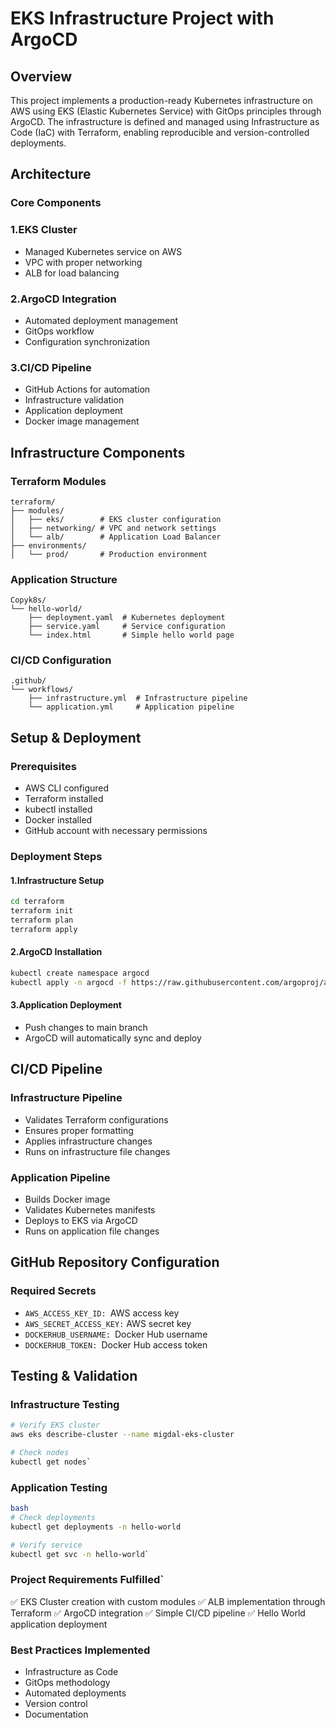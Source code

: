# EKS Infrastructure Project with ArgoCD
## Overview
This project implements a production-ready Kubernetes infrastructure on AWS using EKS (Elastic Kubernetes Service) with GitOps principles through ArgoCD. The infrastructure is defined and managed using Infrastructure as Code (IaC) with Terraform, enabling reproducible and version-controlled deployments.
## Architecture
### Core Components

### 1.EKS Cluster

- Managed Kubernetes service on AWS
- VPC with proper networking
- ALB for load balancing


### 2.ArgoCD Integration

- Automated deployment management
- GitOps workflow
- Configuration synchronization


### 3.CI/CD Pipeline

- GitHub Actions for automation
- Infrastructure validation
- Application deployment
- Docker image management



## Infrastructure Components
### Terraform Modules


    terraform/
    ├── modules/
    │   ├── eks/        # EKS cluster configuration
    │   ├── networking/ # VPC and network settings
    │   └── alb/        # Application Load Balancer
    ├── environments/
    │   └── prod/       # Production environment
### Application Structure


    Copyk8s/
    └── hello-world/
        ├── deployment.yaml  # Kubernetes deployment
        ├── service.yaml     # Service configuration
        └── index.html       # Simple hello world page
### CI/CD Configuration


    .github/
    └── workflows/
        ├── infrastructure.yml  # Infrastructure pipeline
        └── application.yml     # Application pipeline
## Setup & Deployment
### Prerequisites

- AWS CLI configured
- Terraform installed
- kubectl installed
- Docker installed
- GitHub account with necessary permissions

### Deployment Steps

#### 1.Infrastructure Setup
```bash
cd terraform
terraform init
terraform plan
terraform apply
```

#### 2.ArgoCD Installation
```bash
kubectl create namespace argocd
kubectl apply -n argocd -f https://raw.githubusercontent.com/argoproj/argo-cd/stable/manifests/install.yaml
```

#### 3.Application Deployment

- Push changes to main branch
- ArgoCD will automatically sync and deploy



## CI/CD Pipeline
### Infrastructure Pipeline

- Validates Terraform configurations
- Ensures proper formatting
- Applies infrastructure changes
- Runs on infrastructure file changes

### Application Pipeline

- Builds Docker image
- Validates Kubernetes manifests
- Deploys to EKS via ArgoCD
- Runs on application file changes

## GitHub Repository Configuration
### Required Secrets

- `AWS_ACCESS_KEY_ID: `AWS access key
- `AWS_SECRET_ACCESS_KEY:` AWS secret key
- `DOCKERHUB_USERNAME: `Docker Hub username
- `DOCKERHUB_TOKEN: `Docker Hub access token


## Testing & Validation
### Infrastructure Testing

 ```bash
# Verify EKS cluster
 aws eks describe-cluster --name migdal-eks-cluster

# Check nodes
kubectl get nodes`
```

### Application Testing
```bash
bash
# Check deployments
kubectl get deployments -n hello-world

# Verify service
kubectl get svc -n hello-world`
```

### Project Requirements Fulfilled`

✅ EKS Cluster creation with custom modules
✅ ALB implementation through Terraform
✅ ArgoCD integration
✅ Simple CI/CD pipeline
✅ Hello World application deployment

### Best Practices Implemented

- Infrastructure as Code
- GitOps methodology
- Automated deployments
- Version control
- Documentation
